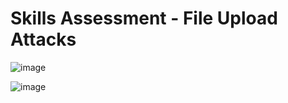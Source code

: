 <h1>Skills Assessment - File Upload Attacks</h1>

![image](https://github.com/user-attachments/assets/2620c324-6466-4e07-ae00-21a24694b25d)

![image](https://github.com/user-attachments/assets/91421300-e1bd-46bf-83de-5ad5376c40d9)






